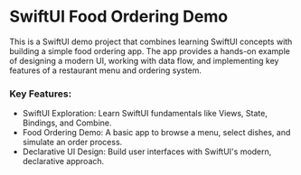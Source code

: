 # SwiftUI Food Ordering Demo
This is a SwiftUI demo project that combines learning SwiftUI concepts with building a simple food ordering app. The app provides a hands-on example of designing a modern UI, working with data flow, and implementing key features of a restaurant menu and ordering system.

### Key Features:
- SwiftUI Exploration: Learn SwiftUI fundamentals like Views, State, Bindings, and Combine.
- Food Ordering Demo: A basic app to browse a menu, select dishes, and simulate an order process.
- Declarative UI Design: Build user interfaces with SwiftUI's modern, declarative approach.
